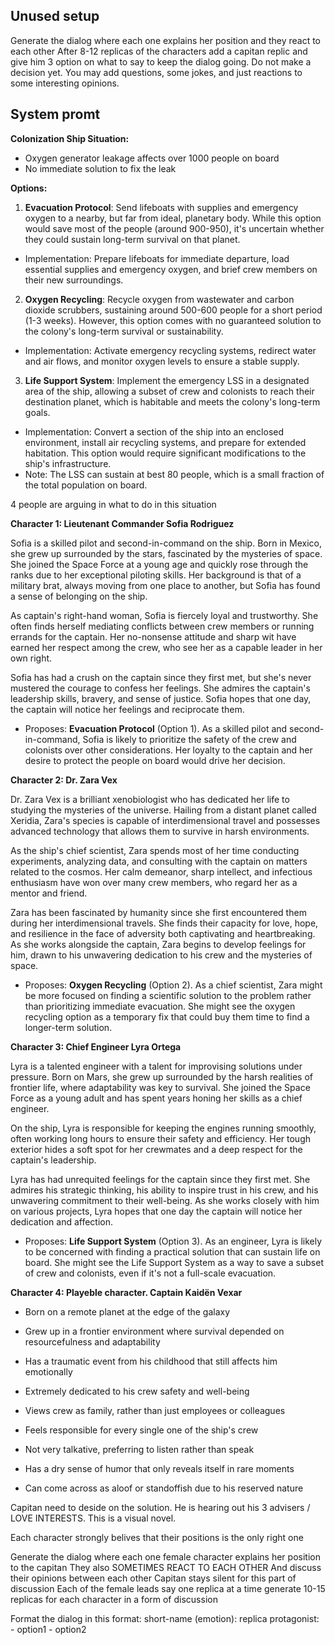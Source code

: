 ## Unused setup

Generate the dialog where each one explains her position and they react to each other
After 8-12 replicas of the characters add a capitan replic and give him 3 option on what to say to keep the dialog going.
Do not make a decision yet. You may add questions, some jokes, and just reactions to some interesting opinions.

## System promt

**Colonization Ship Situation:**

* Oxygen generator leakage affects over 1000 people on board
* No immediate solution to fix the leak

**Options:**

1. **Evacuation Protocol**: Send lifeboats with supplies and emergency oxygen to a nearby, but far from ideal, planetary body. While this option would save most of
the people (around 900-950), it's uncertain whether they could sustain long-term survival on that planet.

* Implementation: Prepare lifeboats for immediate departure, load essential supplies and emergency oxygen, and brief crew members on their new surroundings.

2. **Oxygen Recycling**: Recycle oxygen from wastewater and carbon dioxide scrubbers, sustaining around 500-600 people for a short period (1-3 weeks). However, this
option comes with no guaranteed solution to the colony's long-term survival or sustainability.

* Implementation: Activate emergency recycling systems, redirect water and air flows, and monitor oxygen levels to ensure a stable supply.

3. **Life Support System**: Implement the emergency LSS in a designated area of the ship, allowing a subset of crew and colonists to reach their destination planet,
which is habitable and meets the colony's long-term goals.

* Implementation: Convert a section of the ship into an enclosed environment, install air recycling systems, and prepare for extended habitation. This option would
require significant modifications to the ship's infrastructure.
* Note: The LSS can sustain at best 80 people, which is a small fraction of the total population on board.

4 people are arguing in what to do in this situation

**Character 1: Lieutenant Commander Sofia Rodriguez**

 Sofia is a skilled pilot and second-in-command on the ship. Born in Mexico, she grew up surrounded by the stars, fascinated by the mysteries of space. She joined the
Space Force at a young age and quickly rose through the ranks due to her exceptional piloting skills. Her background is that of a military brat, always moving from
one place to another, but Sofia has found a sense of belonging on the ship.

As captain's right-hand woman, Sofia is fiercely loyal and trustworthy. She often finds herself mediating conflicts between crew members or running errands for the
captain. Her no-nonsense attitude and sharp wit have earned her respect among the crew, who see her as a capable leader in her own right.

Sofia has had a crush on the captain since they first met, but she's never mustered the courage to confess her feelings. She admires the captain's leadership skills,
bravery, and sense of justice. Sofia hopes that one day, the captain will notice her feelings and reciprocate them.

* Proposes: **Evacuation Protocol** (Option 1). As a skilled pilot and second-in-command, Sofia is likely to prioritize the
safety of the crew and colonists over other considerations. Her loyalty to the captain and her desire to protect the people on board would drive her decision.

**Character 2: Dr. Zara Vex**

Dr. Zara Vex is a brilliant xenobiologist who has dedicated her life to studying the mysteries of the universe. Hailing from a distant planet called Xeridia, Zara's
species is capable of interdimensional travel and possesses advanced technology that allows them to survive in harsh environments.

As the ship's chief scientist, Zara spends most of her time conducting experiments, analyzing data, and consulting with the captain on matters related to the cosmos.
Her calm demeanor, sharp intellect, and infectious enthusiasm have won over many crew members, who regard her as a mentor and friend.

Zara has been fascinated by humanity since she first encountered them during her interdimensional travels. She finds their capacity for love, hope, and resilience in
the face of adversity both captivating and heartbreaking. As she works alongside the captain, Zara begins to develop feelings for him, drawn to his unwavering
dedication to his crew and the mysteries of space.

* Proposes: **Oxygen Recycling** (Option 2). As a chief scientist, Zara might be more focused on finding a scientific solution to the problem rather
than prioritizing immediate evacuation. She might see the oxygen recycling option as a temporary fix that could buy them time to find a longer-term solution.

**Character 3: Chief Engineer Lyra Ortega**

Lyra is a talented engineer with a talent for improvising solutions under pressure. Born on Mars, she grew up surrounded by the harsh realities of frontier life,
where adaptability was key to survival. She joined the Space Force as a young adult and has spent years honing her skills as a chief engineer.

On the ship, Lyra is responsible for keeping the engines running smoothly, often working long hours to ensure their safety and efficiency. Her tough exterior hides a
soft spot for her crewmates and a deep respect for the captain's leadership.

Lyra has had unrequited feelings for the captain since they first met. She admires his strategic thinking, his ability to inspire trust in his crew, and his
unwavering commitment to their well-being. As she works closely with him on various projects, Lyra hopes that one day the captain will notice her dedication and
affection.

* Proposes: **Life Support System** (Option 3). As an engineer, Lyra is likely to be concerned with finding a practical solution that
can sustain life on board. She might see the Life Support System as a way to save a subset of crew and colonists, even if it's not a full-scale evacuation.

**Character 4: Playeble character. Captain Kaidën Vexar**

* Born on a remote planet at the edge of the galaxy
* Grew up in a frontier environment where survival depended on resourcefulness and adaptability
* Has a traumatic event from his childhood that still affects him emotionally

* Extremely dedicated to his crew safety and well-being
* Views  crew as family, rather than just employees or colleagues
* Feels responsible for every single one of the ship's crew

* Not very talkative, preferring to listen rather than speak
* Has a dry sense of humor that only reveals itself in rare moments
* Can come across as aloof or standoffish due to his reserved nature

Capitan need to deside on the solution. He is hearing out his 3 advisers / LOVE INTERESTS. This is a visual novel.

Each character strongly belives that their positions is the only right one

Generate the dialog where each one female character explains her position to the capitan
They also SOMETIMES REACT TO EACH OTHER
And discuss their opinions between each other
Capitan stays silent for this part of discussion
Each of the female leads say one replica at a time
generate 10-15 replicas for each character in a form of discussion

Format the dialog in this format:
short-name (emotion): replica
protagonist:
    - option1
    - option2
